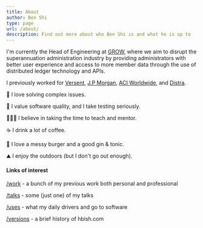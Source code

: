 ```yaml
---
title: About
author: Ben Shi
type: page
url: /about/
description: Find out more about who Ben Shi is and what he is up to
---
```


I'm currently the Head of Engineering at
[GROW](https://www.growsuper.com/), where we aim to disrupt the superannuation administration industry by providing administrators with better user
experience and access to more member data through the use of distributed ledger technology and APIs.

I previously worked for
[Versent](https://versent.com.au),
[J.P Morgan](https://www.jpmorgan.com/pages/jpmorgan),
[ACI Worldwide](https://www.aciworldwide.com/), and
[Distra](https://www.crunchbase.com/company/distra).

🧐 I love solving complex issues.

🧪 I value software quality, and I take testing seriously.

👨🏻‍🏫 I believe in taking the time to teach and mentor.

☕️ I drink a lot of coffee.

🍔 I love a messy burger and a good gin & tonic.

⛰ I enjoy the outdoors (but I don't go out enough).

#### Links of interest

[/work](/work) - a bunch of my previous work both personal and professional

[/talks](/talks) - some (just one) of my talks

[/uses](/uses) - what my daily drivers and go to software

[/versions](/versions) - a brief history of hbish.com
